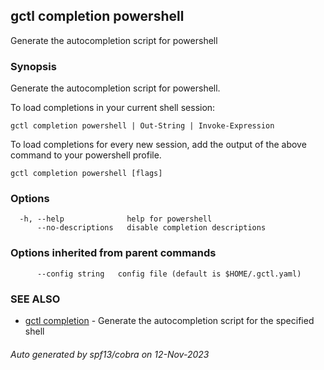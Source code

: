 ## gctl completion powershell

Generate the autocompletion script for powershell

### Synopsis

Generate the autocompletion script for powershell.

To load completions in your current shell session:

	gctl completion powershell | Out-String | Invoke-Expression

To load completions for every new session, add the output of the above command
to your powershell profile.


```
gctl completion powershell [flags]
```

### Options

```
  -h, --help              help for powershell
      --no-descriptions   disable completion descriptions
```

### Options inherited from parent commands

```
      --config string   config file (default is $HOME/.gctl.yaml)
```

### SEE ALSO

* [gctl completion](gctl_completion.md)	 - Generate the autocompletion script for the specified shell

###### Auto generated by spf13/cobra on 12-Nov-2023
